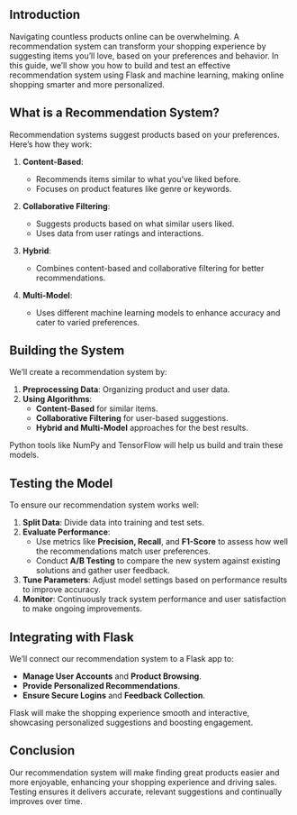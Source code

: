 ## Introduction

Navigating countless products online can be overwhelming. A recommendation system can transform your shopping experience by suggesting items you’ll love, based on your preferences and behavior. 
In this guide, we’ll show you how to build and test an effective recommendation system using Flask and machine learning, making online shopping smarter and more personalized.

## What is a Recommendation System?

Recommendation systems suggest products based on your preferences. Here’s how they work:

1. **Content-Based**:
   - Recommends items similar to what you’ve liked before.
   - Focuses on product features like genre or keywords.

2. **Collaborative Filtering**:
   - Suggests products based on what similar users liked.
   - Uses data from user ratings and interactions.

3. **Hybrid**:
   - Combines content-based and collaborative filtering for better recommendations.

4. **Multi-Model**:
   - Uses different machine learning models to enhance accuracy and cater to varied preferences.

## Building the System

We’ll create a recommendation system by:
1. **Preprocessing Data**: Organizing product and user data.
2. **Using Algorithms**:
   - **Content-Based** for similar items.
   - **Collaborative Filtering** for user-based suggestions.
   - **Hybrid and Multi-Model** approaches for the best results.

Python tools like NumPy and TensorFlow will help us build and train these models.

## Testing the Model

To ensure our recommendation system works well:
1. **Split Data**: Divide data into training and test sets.
2. **Evaluate Performance**:
   - Use metrics like **Precision, Recall**, and **F1-Score** to assess how well the recommendations match user preferences.
   - Conduct **A/B Testing** to compare the new system against existing solutions and gather user feedback.
3. **Tune Parameters**: Adjust model settings based on performance results to improve accuracy.
4. **Monitor**: Continuously track system performance and user satisfaction to make ongoing improvements.

## Integrating with Flask

We’ll connect our recommendation system to a Flask app to:
- **Manage User Accounts** and **Product Browsing**.
- **Provide Personalized Recommendations**.
- **Ensure Secure Logins** and **Feedback Collection**.

Flask will make the shopping experience smooth and interactive, showcasing personalized suggestions and boosting engagement.

## Conclusion

Our recommendation system will make finding great products easier and more enjoyable, enhancing your shopping experience and driving sales. 
Testing ensures it delivers accurate, relevant suggestions and continually improves over time.

